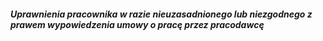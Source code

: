 ##### Uprawnienia pracownika w razie nieuzasadnionego lub niezgodnego z prawem wypowiedzenia umowy o pracę przez pracodawcę